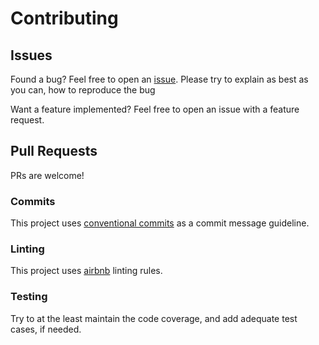 # Contributing

## Issues

Found a bug? Feel free to open an [issue](https://github.com/joao-fontenele/stable-cache/issues). Please try to explain as best as you can, how to reproduce the bug

Want a feature implemented? Feel free to open an issue with a feature request.

## Pull Requests

PRs are welcome!

### Commits

This project uses [conventional commits](https://conventionalcommits.org) as a commit message guideline.

### Linting

This project uses [airbnb](https://github.com/airbnb/javascript/tree/master/packages/eslint-config-airbnb) linting rules.

### Testing

Try to at the least maintain the code coverage, and add adequate test cases, if needed.
